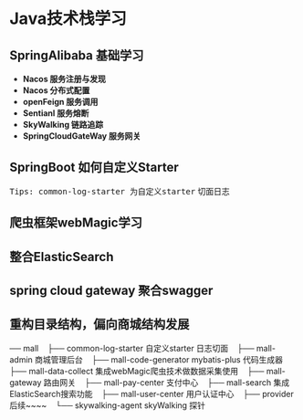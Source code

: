 # Java技术栈学习

## SpringAlibaba 基础学习

+ **Nacos 服务注册与发现**
+ **Nacos 分布式配置**
+ **openFeign 服务调用**
+ **Sentianl 服务熔断**
+ **SkyWalking 链路追踪**
+ **SpringCloudGateWay 服务网关**

## SpringBoot 如何自定义Starter 
 <kbd>Tips: common-log-starter 为自定义starter</kbd>
 切面日志
 
## 爬虫框架webMagic学习

## 整合ElasticSearch

## spring cloud gateway 聚合swagger

## 重构目录结构，偏向商城结构发展

── mall
   ├── common-log-starter      自定义starter 日志切面
   ├── mall-admin              商城管理后台
   ├── mall-code-generator     mybatis-plus 代码生成器
   ├── mall-data-collect       集成webMagic爬虫技术做数据采集使用
   ├── mall-gateway            路由网关
   ├── mall-pay-center         支付中心
   ├── mall-search             集成ElasticSearch搜索功能
   ├── mall-user-center        用户认证中心
   ├── provider                后续~~~~
   └── skywalking-agent        skyWalking 探针
 




